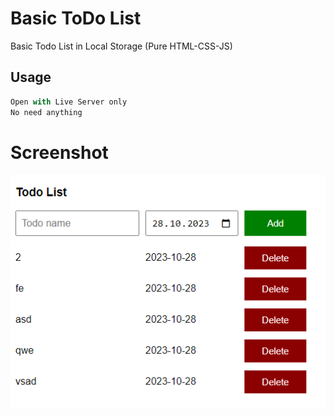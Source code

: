 # Basic ToDo List

Basic Todo List in Local Storage (Pure HTML-CSS-JS)

## Usage

```python
Open with Live Server only
No need anything
```

# Screenshot
![Example Screenshot](https://github.com/BrhmHll/BasicTodoList/blob/main/ScreenShot.png?raw=true)